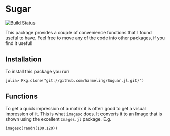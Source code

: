 # Sugar

[![Build Status](https://travis-ci.org/harmeling/Sugar.jl.svg?branch=master)](https://travis-ci.org/harmeling/Sugar.jl)

This package provides a couple of convenience functions that I found useful to have.  Feel free to move any of the code into other packages, if you find it useful!

## Installation

To install this package you run

```
julia> Pkg.clone("git://github.com/harmeling/Suguar.jl.git/")
```

## Functions

To get a quick impression of a matrix it is often good to get a visual
impression of it.  This is what `imagesc` does.  It converts it to an
Image that is shown using the excellent `Images.jl` package.  E.g.

```
imagesc(randn(100,120))
```
